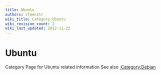 ```yaml
---
title: Ubuntu
authors: vfeenstr
wiki_title: Category:Ubuntu
wiki_revision_count: 2
wiki_last_updated: 2012-11-22
---
```


# Ubuntu

Category Page for Ubuntu related information See also [:Category:Debian](:Category:Debian)
